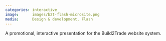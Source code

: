 ```yaml
---
categories: interactive
image:      images/b2t-flash-microsite.png
media:      Design & development, Flash
---
```

A promotional, interactive presentation for the Build2Trade website system.
